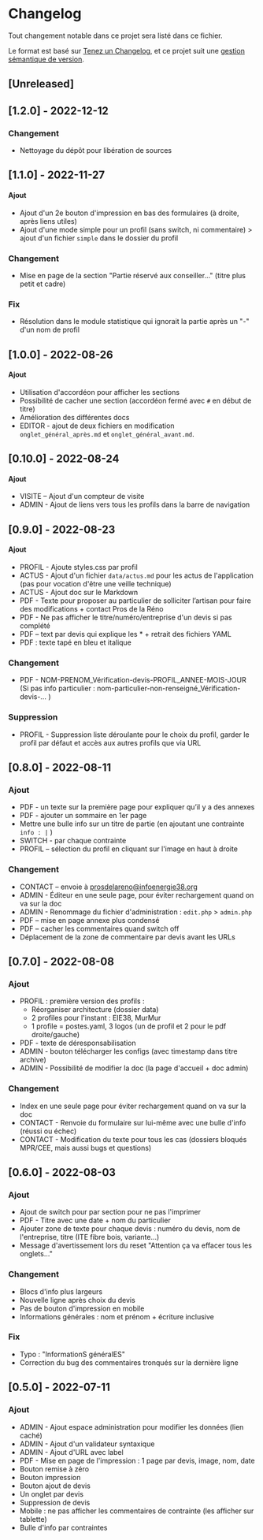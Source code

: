 # Changelog
Tout changement notable dans ce projet sera listé dans ce fichier.

Le format est basé sur [Tenez un  Changelog](https://keepachangelog.com/fr/1.0.0/),
et ce projet suit une [gestion sémantique de version](https://semver.org/lang/fr/).


## [Unreleased]

## [1.2.0] - 2022-12-12
### Changement
- Nettoyage du dépôt pour libération de sources

## [1.1.0] - 2022-11-27
#### Ajout
- Ajout d'un 2e bouton d'impression en bas des formulaires (à droite, après liens utiles)
- Ajout d'une mode simple pour un profil (sans switch, ni commentaire) > ajout d'un fichier `simple` dans le dossier du profil

### Changement
- Mise en page de la section "Partie réservé aux conseiller..." (titre plus petit et cadre)

### Fix
- Résolution dans le module statistique qui ignorait la partie après un "-" d'un nom de profil


## [1.0.0] - 2022-08-26
#### Ajout
- Utilisation d'accordéon pour afficher les sections
- Possibilité de cacher une section (accordéon fermé avec `#` en début de titre)
- Amélioration des différentes docs
- EDITOR - ajout de deux fichiers en modification `onglet_général_après.md` et `onglet_général_avant.md`.


## [0.10.0] - 2022-08-24
#### Ajout
- VISITE – Ajout d'un compteur de visite
- ADMIN - Ajout de liens vers tous les profils dans la barre de navigation


## [0.9.0] - 2022-08-23
#### Ajout
- PROFIL - Ajoute styles.css par profil
- ACTUS - Ajout d'un fichier `data/actus.md` pour les actus de l'application (pas pour vocation d'être une veille technique)
- ACTUS - Ajout doc sur le Markdown
- PDF - Texte pour proposer au particulier de solliciter l’artisan pour faire des modifications + contact Pros de la Réno
- PDF - Ne pas afficher le titre/numéro/entreprise d'un devis si pas complété
- PDF – text par devis qui explique les * + retrait des fichiers YAML
- PDF : texte tapé en bleu et italique

### Changement
- PDF - NOM-PRENOM_Vérification-devis-PROFIL_ANNEE-MOIS-JOUR (Si pas info particulier : nom-particulier-non-renseigné_Vérification-devis-… )

### Suppression
- PROFIL - Suppression liste déroulante pour le choix du profil, garder le profil par défaut et accès aux autres profils que via URL


## [0.8.0] - 2022-08-11
### Ajout
- PDF - un texte sur la première page pour expliquer qu’il y a des annexes 
- PDF - ajouter un sommaire en 1er page
- Mettre une bulle info sur un titre de partie (en ajoutant une contrainte `info : |`  ) 
- SWITCH - par chaque contrainte
- PROFIL – sélection du profil en cliquant sur l'image en haut à droite

### Changement
- CONTACT – envoie à prosdelareno@infoenergie38.org 
- ADMIN - Éditeur en une seule page, pour éviter rechargement quand on va sur la doc 
- ADMIN - Renommage du fichier d'administration : `edit.php` > `admin.php` 
- PDF – mise en page annexe plus condensé
- PDF – cacher les commentaires quand switch off
- Déplacement de la zone de commentaire par devis avant les URLs


## [0.7.0] - 2022-08-08
### Ajout
- PROFIL : première version des profils :
  - Réorganiser architecture (dossier data)
  - 2 profiles pour l'instant : EIE38, MurMur
  - 1 profile = postes.yaml, 3 logos (un de profil et 2 pour le pdf droite/gauche)
- PDF - texte de déresponsabilisation
- ADMIN - bouton télécharger les configs (avec timestamp dans titre archive)
- ADMIN - Possibilité de modifier la doc (la page d'accueil + doc admin)

### Changement
- Index en une seule page pour éviter rechargement quand on va sur la doc
- CONTACT - Renvoie du formulaire sur lui-même avec une bulle d'info (réussi ou échec)
- CONTACT - Modification du texte pour tous les cas (dossiers bloqués MPR/CEE, mais aussi bugs et questions)


## [0.6.0] - 2022-08-03
### Ajout
- Ajout de switch pour par section pour ne pas l'imprimer
- PDF - Titre avec une date + nom du particulier
- Ajouter zone de texte pour chaque devis : numéro du devis, nom de l'entreprise, titre (ITE fibre bois, variante...)
- Message d'avertissement lors du reset  "Attention ça va effacer tous les onglets..."

### Changement
- Blocs d'info plus largeurs
- Nouvelle ligne après choix du devis
- Pas de bouton d'impression en mobile
- Informations générales : nom et prénom + écriture inclusive

### Fix 
- Typo : "InformationS généralES"
- Correction du bug des commentaires tronqués sur la dernière ligne


## [0.5.0] - 2022-07-11
### Ajout
- ADMIN - Ajout espace administration pour modifier les données (lien caché)
- ADMIN - Ajout d'un validateur syntaxique
- ADMIN - Ajout d'URL avec label []()
- PDF - Mise en page de l'impression : 1 page par devis, image, nom, date
- Bouton remise à zéro
- Bouton impression
- Bouton ajout de devis
- Un onglet par devis
- Suppression de devis
- Mobile : ne pas afficher les commentaires de contrainte (les afficher sur tablette)
- Bulle d'info par contraintes
